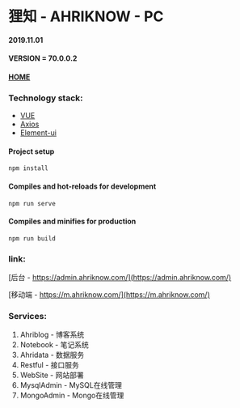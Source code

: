 # 狸知 - AHRIKNOW - PC
#### 2019.11.01
#### VERSION = 70.0.0.2
#### [HOME](https://www.ahriknow.com/#/)
### Technology stack:
- [VUE](https://cn.vuejs.org/index.html)
- [Axios](https://github.com/axios/axios)
- [Element-ui](https://element.eleme.cn/#/zh-CN)
#### Project setup
```
npm install
```
#### Compiles and hot-reloads for development
```
npm run serve
```
#### Compiles and minifies for production
```
npm run build
```

### link:
[后台 - https://admin.ahriknow.com/](https://admin.ahriknow.com/)

[移动端 - https://m.ahriknow.com/](https://m.ahriknow.com/)

### Services:
1. Ahriblog - 博客系统
2. Notebook - 笔记系统
3. Ahridata - 数据服务
4. Restful - 接口服务
5. WebSite - 网站部署
6. MysqlAdmin - MySQL在线管理
7. MongoAdmin - Mongo在线管理